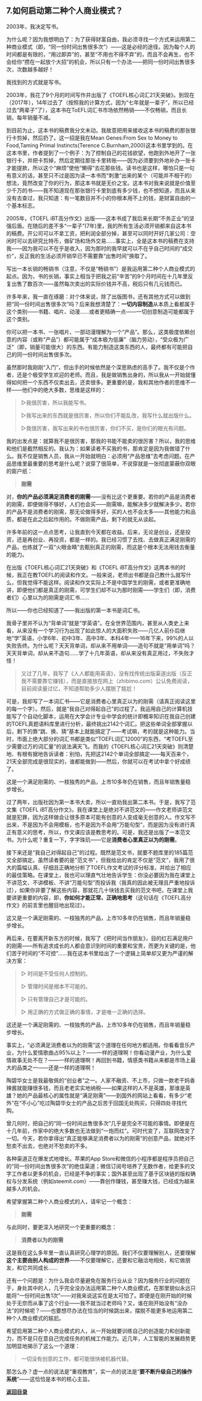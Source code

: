 ## 7.如何启动第二种个人商业模式？

2003年，我决定写书。

为什么呢？因为我想明白了：为了获得财富自由，我必须寻找一个方式来运用第二种商业模式（即，“同一份时间出售很多次”）——这是必经的途径。因为每个人的时间都是有限的，“用过即弃”的，甚至“不用也不得不弃”的，而且不会再生，也不会给你“攒在一起放个大招”的机会，所以只有一个办法——把同一份时间出售很多次，次数越多越好！

我找到的方式就是写书。

2003年，我花了9个月的时间写作并出版了《TOEFL核心词汇21天突破》。到现在（2017年），14年过去了（按照我的计算方式，因为“七年就是一辈子”，所以已经过去“两辈子”了），这本书在ToEFL词汇书市场依然畅销——不仅畅销，而且长销，每年销量不减。

到目前为止，这本书的稿费我分文未动。我故意把用来接收这本书的稿费的那张银行卡剪掉，然后扔了。这一招是我在Mean Genes:From Sex to Money to Food,Taming Primal Instincts(Terence C.Burnham,2000)这本书里学到的。在这本书里，作者提到了一个例子：为了控制自己的花钱欲望，他跑到外地开了一张银行卡，并把卡剪掉，然后定期往那张卡里转账——因为必须要到外地补办一张卡才能提款，所以这个“麻烦”使他“懒得”去花那些钱。读书也是这样，哪怕只是一句有意义的话，甚至只不过是因为读一本书而“刺激”出来的某个（可能并不相干的）想法，竟然改变了你的行为，那这本书就是无价之宝。这本书对我来说就是价值至少千万的书——我不知道现在那张银行卡里到底有多少钱，也不想知道，而且从来没有去查过，我只知道：有一笔数目并不小的你根本用不上的钱，是财富自由的一个基本标志。

2005年，《TOEFL iBT高分作文》出版——这本书成了我后来长期“不务正业”的坚强后盾。在随后的差不多“一辈子”(7年)里，我的所有生活必须开销都来自这本书的稿费。开公司可以不拿工资，把利润全部分掉，甚至可以同时开好几家公司：空闲时可以去研究比特币，做矿场和场外交易......事实上，全是这本书的稿费在支持我——因为我可以不在乎是收入，因为那时的我早就可以不在乎自己时间的“成交价”，反正我的生活必须开销早已不需要靠“出售时间”换取了。

写出一本长销的畅销书（注意，不仅是“畅销书”）是我运用第二种个人商业模式的起点。因为，书的长销，事实上相当于把我之前“辛苦”的9个月时间在十几年里反复出售了数百次——虽然每次卖出的实际价钱并不高，税后只有几元钱而已。

许多年来，我一直在琢磨：对个体来说，除了出版图书，还有其他方式可以做到把“同一份时间出售很多次”吗？后来我想清楚了：**一切内容制造**从本质上看都属于这个类别——书籍、唱片、动漫......或者更精确一点——一切创意制造可能都属于这个类别。

你可以把一本书、一张唱片、一部动漫理解为一个“产品”。那么，这类极度依赖创意的内容（或称“产品”）都可能属于“成本极为低廉”（脑力劳动），“受众极为广泛”（即，销量可能很大）的东西。有能力制造这类东西的人，最终都有可能把自己的同一份时间出售很多次。

虽然那时我刚刚“入门”，但出手的时候依然是个深思熟虑的高手了。我不仅是个作者，还是个极受学生欢迎的老师。而且，我是做销售出身的，所以我从一开始就懂得如何把一个东西不仅卖出去，还卖很多。更重要的是，我和其他作者的思维不一样——他们中的绝大多数，思维是这样的：

> ▷我很厉害，所以我能写书。
>
> ▷我写出来的东西就是很厉害，所以你们不能乱改，我写什么就出版什么。
>
> ▷我很厉害，我写出来的书也很厉害，你们不买，是你们的眼光有问题。

我的出发点是：就算我不是很厉害，那我的书能不能卖的很厉害？所以，我的思维和他们是截然相反的。我认为：如果读者不买我的书，那肯定是因为我做错了什么。我不仅是销售人员，我从一开始就明白：必须用“产品思维”去考虑问题。在产品思维里最重要的思考是什么呢？说穿了很简单，不说穿就是一张彻底蒙蔽你双眼的窗户纸：

> **刚需**

对，**你的产品必须满足消费者的刚需**——没有比这个更重要。若你的产品是消费者的刚需，即便做得不够好，人们也会买——刚需嘛，能解决多少就解决多少。若你的产品不是消费者的刚需，那无论做得多好，买的人也不会太多——其他能力和品质，都是在此之后起作用的。不做刚需产品，剩下的就无从谈起。

许多年前的这一点点思考，让我直到今天都在收益。后来，无论是创业，还是投资，还是再创业、再投资，都是一样的。我已经习惯了去找、去做真正满足刚需的产品，也练就了一双“火眼金睛”去甄别真正的刚需，而这是个根本无法用钱去衡量的能力。

在出版《TOEFL核心词汇21天突破》和《TOEFL iBT高分作文》这两本书的时候，我正在教TOEFL的阅读和作文。一般来说，老师出书都是自己教什么就写什么，但我觉得不能这样。阅读和作文实际上不是中国学生的刚需，或者更准确地讲，即便他们都是真正的刚需，可学生们却不以为那时刚需——学生们（即，消费者们）心里以为的刚需是词汇书......

所以——你也已经知道了——我出版的第一本书是词汇书。

我骨子里并不认为“背单词”就是“学英语”。在全世界范围内，甚至从人类史上来看，从来没有一个学习行为出现了如此惊人的大面积失败——几亿人前仆后继地“学”英语，小学6年、初中3年、高中3年、本科4年——16年下来，99%的人以失败告终。为什么呢？天天背单词，却从来不用单词——造句不就是“用单词”吗？天天背单词，却从来不造句......学了十几年英语，却从来没有真正用过，不失败才怪！

> 又过了几年，我写了《人人都能用英语》，没有找传统出版渠道出版（反正我不需要靠它赚钱），而是直接放在网上（zhibimo.com）公认免费阅读，目前阅读量过亿，不知道帮助多少人摆脱了尴尬！

可是，我却写了一本词汇书——它是消费者心里真正以为的刚需（请真正阅读这里的每一个字）。然后，就是“我自己对得起自己"的过程了。我运用自己的计算机技能写了个自动化脚本，运用在大学会计专业中学会的统计即概率知识在我自己创建的TOEFL真题语料库里进行分析，最终挑出2142个词汇。把这些单词全部掌握以后，剩下的靠“跳、换、猜”基本上就能搞定了——考试嘛，考的就是这种能力。当时，市面上绝大部分的词汇书都是类似“TOEFL词汇12000”的东西，“考TOEFL至少需要过万的词汇量”的说法满天飞。而我的《TOEFL核心词汇21天突破》则清楚地、有根有据地告诉读者：别怕，先把这2142个单词全部搞定——每天百来个，21天全部完成是很现实的，谁都能做到——然后，你就可以在考试中拿个好成绩了。

这是一个满足刚需的、一枝独秀的产品，上市10多年仍在销售，而且年销售量稳步增长。

过了两年，出版社因为第一本书大卖，所以一直劝我出第二本书。于是，我写了范文集《TOEFL iBT高分作文》。我在课堂上是绝对不讲范文的——作文老师讲范文就是犯罪，因为这样做会让很多原本可能有创意的人变成毫无创意的人。作文写不出来，不是因为不会用模板，也不是因为不会用“万能句型”，而是因为没有进行真正有意义的思考，所以，作文课应该是教思考的。可是，我还是出版了一本范文书。为什么呢？重复一下，字字珠玑——它是**消费者心里真正以为的刚需**。

接下来还是“我自己对得起自己”的过程。既然是范文书，就要不题库里的185篇范文全部搞定。虽然读者要的是"范文书"，但我给出的肯定不仅是“范文”，我用了很大的篇幅认真、仔细且正确地分析了TOEFL作文考试的评分标准，并给出了相应的最佳策略。在课堂上，我也可以理直气壮地告诉学生：你没必要因为我在课堂上不讲范文、不讲模板、不讲“万能句型”而投诉我（我真的因此被无理且严重地投诉过），如果你非要了解这些内容，那就花几十块钱去买我的范文书吧，在课堂上我要讲更重要的内容，即，**你如何才能正常、正确地思考**（这句话在《TOEFL高分作文》的前言里也醒目地出现过）。

这又是一个满足刚需的、一枝独秀的产品，上市10多年仍在销售，而且年销量稳步增长。

再后来，在要离开新东方的时候，我写了《把时间当作朋友》，目的红石满足用户的刚需——所有追求成长的人都会意识到时间的重要和宝贵，而更为关键的是，他们苦于时间的“不可控"......我在这本书里给出了一个逻辑上简单却又更为严谨的解决方案：

> ▷ 时间是不受任何人控制的。
>
> ▷ 管理时间是根本不可能的。
>
> ▷ 只有管理自己才是可能的。
>
> ▷ 用正确的方式做正确的事情，才是唯一正确的选择。

这还是一个满足刚需的、一枝独秀的产品，上市10多年仍在销售，而且年销量稳步增长。

事实上，“必须满足消费者以为的刚需”这个道理在任何地方都适用。你看看音乐产业，为什么爱情歌曲占95%以上？——一样的道理啊！你看动漫产业，为什么爱情故事无处不在？——一样的道理啊！再回到书籍，情感类书籍从来都是市场上最大的品类之一——还是一样的道理啊！

陶碧华女士是我最敬佩的“创业者”之一。人家不融资、不上市，只做一款老干妈香辣酱就能赚很多钱，而且老老实实地纳税——如果这样的人不是英雄，那谁是英雄？她的产品最核心的属性就是“满足刚需”——到国外的网站上看看，有多少“老外”在“不小心”吃过陶碧华女士的产品之后苦于回国无处购买，只得四处寻找代购。

曾几何时，把自己的“同一份时间出售很多次”几乎是完全不可能的事情。即便是在十几年前，作家中的绝大多数也无法做到“一炮而红”。可时代变了，互联网改变了一切。今天，若你拿得出“真正能够满足消费者以为的刚需”的创意产品，就绝对不愁卖不出去，也绝对不愁卖的不多。

各种渠道正在爆发式地增长。苹果的App Store和微信的小程序都是程序员把自己的“同一份时间出售很多次”的绝佳渠道；微信订阅号培养了无数作者，给更多的文字工作者以更多的机会，已经是不争的事实；国外甚至出现了基于区块链的版权确权与分发系统（例如steemit.com）——靠创作赚钱，甚至赚大钱，已经成为越来越多人的机会。

希望掌握第二种个人商业模式的人，请牢记一个概念：

> **刚需**

与此同时，要更深入地研究一个更重要的概念：

> **消费者以为的刚需**

这是我在这么多年里一直认真研究心理学的原因。我们不仅要理解别人，还要理解**这个主要由别人构成的世界**——不仅要理解它，还要和它融洽地相处，和它做朋友，和它共同成长......

还有一个问题是：为什么我会尽量避免在服务行业从业？因为服务行业的问题在于，身处其中的人，几乎完全没办法运用第二种个人商业模式，在那里貌似永远只能将“一份时间出售1次”——对我来说这实在是太可怕了。即便是在刚开始的时候处于无奈而从事了这个行业——我不就当过老师吗？又，谁在刚开始没有“没办法”的时候呢？——也要想尽办法在恰当的时候跳出来，摆脱不能更多地运用第二种个人商业模式的尴尬。

希望启用第二种个人商业模式的人，从一开始就要训练自己的创造能力和创新能力，而不是只在意自己完成任务的机械工作能力。近几年，人工智能的发展趋势更加明显地揭示了这么一个道理：

> 一切没有创意的工作，都可能很快被机器代替。

那怎么办？虚一点的说法是“重视教育”，实一点的说法是“**要不断升级自己的操作系统**”——这恰恰是本书的核心主旨。

[**返回目录**](./menu.md "返回目录")

